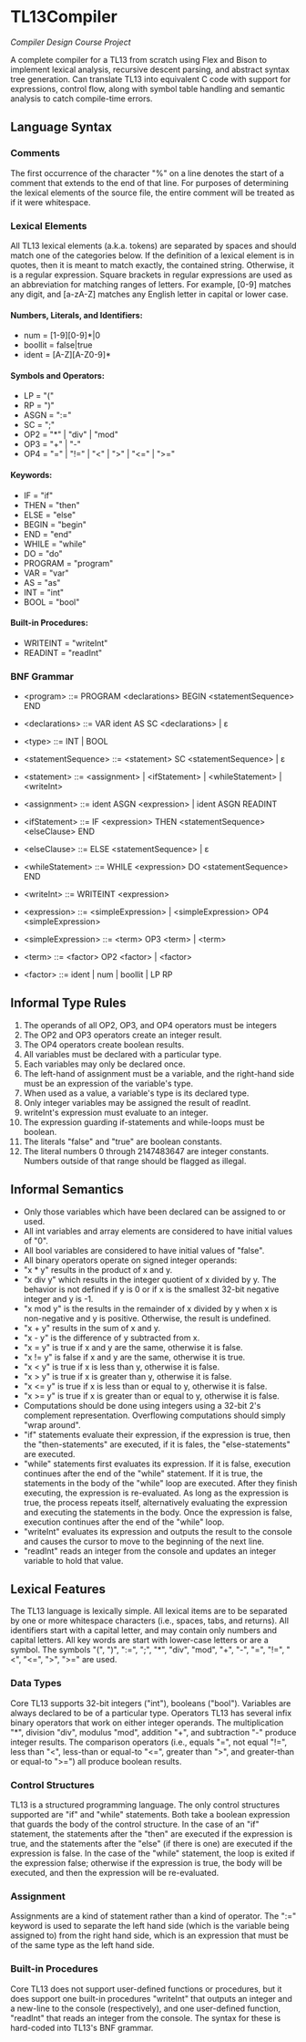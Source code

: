 # TL13Compiler
*Compiler Design Course Project*

A complete compiler for a TL13 from scratch using Flex and Bison to implement lexical analysis, recursive descent parsing, and abstract syntax tree generation.
Can translate TL13 into equivalent C code with support for expressions, control flow, along with symbol table handling and semantic analysis to catch compile-time errors.

## Language Syntax
### Comments
The first occurrence of the character "%" on a line denotes the start of a comment that extends to the end of that line. For purposes of determining the lexical elements of the source file, the entire comment will be treated as if it were whitespace.

### Lexical Elements
All TL13 lexical elements (a.k.a. tokens) are separated by spaces and should match one of the categories below.
If the definition of a lexical element is in quotes, then it is meant to match exactly, the contained string. Otherwise, it is a regular expression. Square brackets in regular expressions are used as an abbreviation for matching ranges of letters. For example, [0-9] matches any digit, and [a-zA-Z] matches any English letter in capital or lower case.

#### Numbers, Literals, and Identifiers:
-	num = [1-9][0-9]*|0
-	boollit = false|true
-	ident = [A-Z][A-Z0-9]*
#### Symbols and Operators:
-	LP = "("
-	RP = ")"
-	ASGN = ":="
-	SC = ";"
-	OP2 = "*" | "div" | "mod"
-	OP3 = "+" | "-"
-	OP4 = "=" | "!=" | "<" | ">" | "<=" | ">="
#### Keywords:
-	IF = "if"
-	THEN = "then"
-	ELSE = "else"
-	BEGIN = "begin"
-	END = "end"
-	WHILE = "while"
-	DO = "do"
-	PROGRAM = "program"
-	VAR = "var"
-	AS = "as"
-	INT = "int"
-	BOOL = "bool"
#### Built-in Procedures:
-	WRITEINT = "writeInt"
-	READINT = "readInt"

### BNF Grammar
- \<program> ::= PROGRAM \<declarations> BEGIN \<statementSequence> END

- \<declarations> ::= VAR ident AS <type> SC \<declarations>
               | ε

- \<type> ::= INT | BOOL

- \<statementSequence> ::= \<statement> SC \<statementSequence>
                    | ε

- \<statement> ::= \<assignment>
            | \<ifStatement>
            | \<whileStatement>
            | \<writeInt>

- \<assignment> ::= ident ASGN \<expression>
             | ident ASGN READINT

- \<ifStatement> ::= IF \<expression> THEN \<statementSequence> \<elseClause> END

- \<elseClause> ::= ELSE \<statementSequence>
             | ε

- \<whileStatement> ::= WHILE \<expression> DO \<statementSequence> END

- \<writeInt> ::= WRITEINT \<expression>

- \<expression> ::= \<simpleExpression>
             | \<simpleExpression> OP4 \<simpleExpression>

- \<simpleExpression> ::= \<term> OP3 \<term>
                   | \<term>

- \<term> ::= \<factor> OP2 \<factor>
       | \<factor>

- \<factor> ::= ident
         | num
         | boollit
         | LP <expression> RP

## Informal Type Rules
1.	The operands of all OP2, OP3, and OP4 operators must be integers
2.	The OP2 and OP3 operators create an integer result.
3.	The OP4 operators create boolean results.
4.	All variables must be declared with a particular type.
5.	Each variables may only be declared once.
6.	The left-hand of assignment must be a variable, and the right-hand side must be an expression of the variable's type.
7.	When used as a value, a variable's type is its declared type.
8.	Only integer variables may be assigned the result of readInt.
9.	writeInt's expression must evaluate to an integer.
10.	The expression guarding if-statements and while-loops must be boolean.
11.	The literals "false" and "true" are boolean constants.
12.	The literal numbers 0 through 2147483647 are integer constants. Numbers outside of that range should be flagged as illegal.

## Informal Semantics
-	Only those variables which have been declared can be assigned to or used.
-	All int variables and array elements are considered to have initial values of "0".
-	All bool variables are considered to have initial values of "false".
-	All binary operators operate on signed integer operands:
-	"x * y" results in the product of x and y.
-	"x div y" which results in the integer quotient of x divided by y. The behavior is not defined if y is 0 or if x is the smallest 32-bit negative integer and y is -1.
-	"x mod y" is the results in the remainder of x divided by y when x is non-negative and y is positive. Otherwise, the result is undefined.
-	"x + y" results in the sum of x and y.
-	"x - y" is the difference of y subtracted from x.
-	"x = y" is true if x and y are the same, otherwise it is false.
-	"x != y" is false if x and y are the same, otherwise it is true.
-	"x < y" is true if x is less than y, otherwise it is false.
-	"x > y" is true if x is greater than y, otherwise it is false.
-	"x <= y" is true if x is less than or equal to y, otherwise it is false.
-	"x >= y" is true if x is greater than or equal to y, otherwise it is false.
-	Computations should be done using integers using a 32-bit 2's complement representation. Overflowing computations should simply "wrap around".
-	"if" statements evaluate their expression, if the expression is true, then the "then-statements" are executed, if it is fales, the "else-statements" are executed.
-	"while" statements first evaluates its expression. If it is false, execution continues after the end of the "while" statement. If it is true, the statements in the body of the "while" loop are executed. After they finish executing, the expression is re-evaluated. As long as the expression is true, the process repeats itself, alternatively evaluating the expression and executing the statements in the body. Once the expression is false, execution continues after the end of the "while" loop.
-	"writeInt" evaluates its expression and outputs the result to the console and causes the cursor to move to the beginning of the next line.
-	"readInt" reads an integer from the console and updates an integer variable to hold that value.

## Lexical Features
The TL13 language is lexically simple. All lexical items are to be separated by one or more whitespace characters (i.e., spaces, tabs, and returns). All identifiers start with a capital letter, and may contain only numbers and capital letters. All key words are start with lower-case letters or are a symbol. The symbols "(", ")", ":=", ";", "*", "div", "mod", "+", "-", "=", "!=", "<", "<=", ">", ">=" are used.
### Data Types
Core TL13 supports 32-bit integers ("int"), booleans ("bool"). Variables are always declared to be of a particular type.
Operators
TL13 has several infix binary operators that work on either integer operands. The multiplication "*", division "div", modulus "mod", addition "+", and subtraction "-" produce integer results. The comparison operators (i.e., equals "=", not equal "!=", less than "<", less-than or equal-to "<=", greater than ">", and greater-than or equal-to ">=") all produce boolean results.
### Control Structures
TL13 is a structured programming language. The only control structures supported are "if" and "while" statements. Both take a boolean expression that guards the body of the control structure. In the case of an "if" statement, the statements after the "then" are executed if the expression is true, and the statements after the "else" (if there is one) are executed if the expression is false. In the case of the "while" statement, the loop is exited if the expression false; otherwise if the expression is true, the body will be executed, and then the expression will be re-evaluated.
### Assignment
Assignments are a kind of statement rather than a kind of operator. The ":=" keyword is used to separate the left hand side (which is the variable being assigned to) from the right hand side, which is an expression that must be of the same type as the left hand side.
### Built-in Procedures
Core TL13 does not support user-defined functions or procedures, but it does support one built-in procedures "writeInt" that outputs an integer and a new-line to the console (respectively), and one user-defined function, "readInt" that reads an integer from the console. The syntax for these is hard-coded into TL13's BNF grammar.

